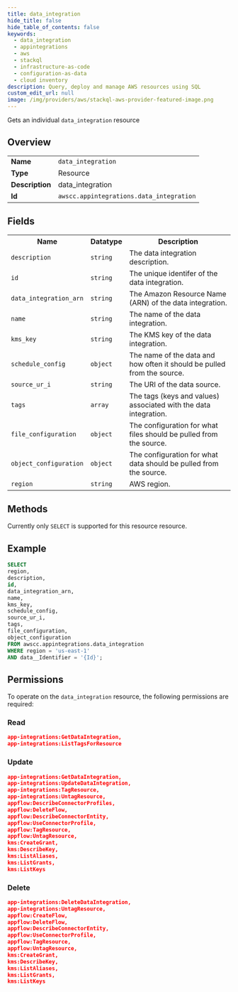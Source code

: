 ```yaml
---
title: data_integration
hide_title: false
hide_table_of_contents: false
keywords:
  - data_integration
  - appintegrations
  - aws
  - stackql
  - infrastructure-as-code
  - configuration-as-data
  - cloud inventory
description: Query, deploy and manage AWS resources using SQL
custom_edit_url: null
image: /img/providers/aws/stackql-aws-provider-featured-image.png
---
```

Gets an individual <code>data_integration</code> resource

## Overview
<table><tbody>
<tr><td><b>Name</b></td><td><code>data_integration</code></td></tr>
<tr><td><b>Type</b></td><td>Resource</td></tr>
<tr><td><b>Description</b></td><td>data_integration</td></tr>
<tr><td><b>Id</b></td><td><code>awscc.appintegrations.data_integration</code></td></tr>
</tbody></table>

## Fields
<table><tbody>
<tr><th>Name</th><th>Datatype</th><th>Description</th></tr>
<tr><td><code>description</code></td><td><code>string</code></td><td>The data integration description.</td></tr>
<tr><td><code>id</code></td><td><code>string</code></td><td>The unique identifer of the data integration.</td></tr>
<tr><td><code>data_integration_arn</code></td><td><code>string</code></td><td>The Amazon Resource Name (ARN) of the data integration.</td></tr>
<tr><td><code>name</code></td><td><code>string</code></td><td>The name of the data integration.</td></tr>
<tr><td><code>kms_key</code></td><td><code>string</code></td><td>The KMS key of the data integration.</td></tr>
<tr><td><code>schedule_config</code></td><td><code>object</code></td><td>The name of the data and how often it should be pulled from the source.</td></tr>
<tr><td><code>source_ur_i</code></td><td><code>string</code></td><td>The URI of the data source.</td></tr>
<tr><td><code>tags</code></td><td><code>array</code></td><td>The tags (keys and values) associated with the data integration.</td></tr>
<tr><td><code>file_configuration</code></td><td><code>object</code></td><td>The configuration for what files should be pulled from the source.</td></tr>
<tr><td><code>object_configuration</code></td><td><code>object</code></td><td>The configuration for what data should be pulled from the source.</td></tr>
<tr><td><code>region</code></td><td><code>string</code></td><td>AWS region.</td></tr>

</tbody></table>

## Methods
Currently only <code>SELECT</code> is supported for this resource resource.

## Example
```sql
SELECT
region,
description,
id,
data_integration_arn,
name,
kms_key,
schedule_config,
source_ur_i,
tags,
file_configuration,
object_configuration
FROM awscc.appintegrations.data_integration
WHERE region = 'us-east-1'
AND data__Identifier = '{Id}';
```

## Permissions

To operate on the <code>data_integration</code> resource, the following permissions are required:

### Read
```json
app-integrations:GetDataIntegration,
app-integrations:ListTagsForResource
```

### Update
```json
app-integrations:GetDataIntegration,
app-integrations:UpdateDataIntegration,
app-integrations:TagResource,
app-integrations:UntagResource,
appflow:DescribeConnectorProfiles,
appflow:DeleteFlow,
appflow:DescribeConnectorEntity,
appflow:UseConnectorProfile,
appflow:TagResource,
appflow:UntagResource,
kms:CreateGrant,
kms:DescribeKey,
kms:ListAliases,
kms:ListGrants,
kms:ListKeys
```

### Delete
```json
app-integrations:DeleteDataIntegration,
app-integrations:UntagResource,
appflow:CreateFlow,
appflow:DeleteFlow,
appflow:DescribeConnectorEntity,
appflow:UseConnectorProfile,
appflow:TagResource,
appflow:UntagResource,
kms:CreateGrant,
kms:DescribeKey,
kms:ListAliases,
kms:ListGrants,
kms:ListKeys
```

